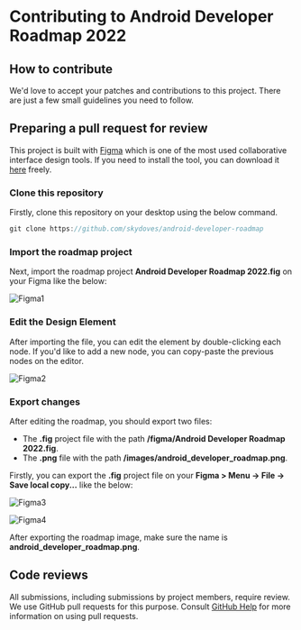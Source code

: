 # Contributing to Android Developer Roadmap 2022

## How to contribute

We'd love to accept your patches and contributions to this project. There are just a few small guidelines you need to follow.

## Preparing a pull request for review

This project is built with [Figma](https://www.figma.com/) which is one of the most used collaborative interface design tools. If you need to install the tool, you can download it [here](https://www.figma.com/downloads/) freely.

### Clone this repository

Firstly, clone this repository on your desktop using the below command.

```groovy
git clone https://github.com/skydoves/android-developer-roadmap
```

### Import the roadmap project

Next, import the roadmap project **Android Developer Roadmap 2022.fig** on your Figma like the below:

![Figma1](/images/Figma1.png)

### Edit the Design Element

After importing the file, you can edit the element by double-clicking each node. If you'd like to add a new node, you can copy-paste the previous nodes on the editor.

![Figma2](/images/Figma2.png)

### Export changes

After editing the roadmap, you should export two files:

- The **.fig** project file with the path **/figma/Android Developer Roadmap 2022.fig**.
- The **.png** file with the path **/images/android_developer_roadmap.png**.

Firstly, you can export the **.fig** project file on your **Figma > Menu -> File -> Save local copy...** like the below:

![Figma3](/images/Figma3.png)


![Figma4](/images/Figma4.png)

After exporting the roadmap image, make sure the name is **android_developer_roadmap.png**.

## Code reviews

All submissions, including submissions by project members, require review. We use GitHub pull requests for this purpose. Consult [GitHub Help](https://docs.github.com/en/github/collaborating-with-pull-requests/proposing-changes-to-your-work-with-pull-requests/about-pull-requests) for more information on using pull requests.
